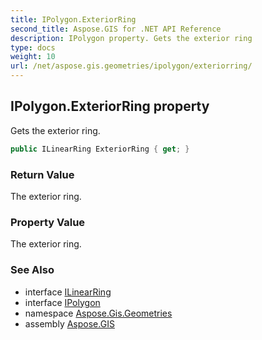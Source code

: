 ```yaml
---
title: IPolygon.ExteriorRing
second_title: Aspose.GIS for .NET API Reference
description: IPolygon property. Gets the exterior ring
type: docs
weight: 10
url: /net/aspose.gis.geometries/ipolygon/exteriorring/
---
```

## IPolygon.ExteriorRing property

Gets the exterior ring.

```csharp
public ILinearRing ExteriorRing { get; }
```

### Return Value

The exterior ring.

### Property Value

The exterior ring.

### See Also

* interface [ILinearRing](../../ilinearring/)
* interface [IPolygon](../)
* namespace [Aspose.Gis.Geometries](../../ipolygon/)
* assembly [Aspose.GIS](../../../)


